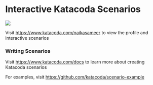 # Interactive Katacoda Scenarios

[![](http://shields.katacoda.com/katacoda/naikasameer/count.svg)](https://www.katacoda.com/naikasameer "Get your profile on Katacoda.com")

Visit https://www.katacoda.com/naikasameer to view the profile and interactive scenarios

### Writing Scenarios
Visit https://www.katacoda.com/docs to learn more about creating Katacoda scenarios

For examples, visit https://github.com/katacoda/scenario-example

